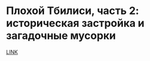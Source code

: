 # Плохой Тбилиси, часть 2: историческая застройка и загадочные мусорки



[LINK](https://varlamov.ru/2378227.html)